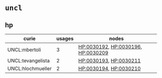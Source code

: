 # `uncl`

## hp

| curie             |   usages | nodes                                                                                                                                                                     |
|-------------------|----------|---------------------------------------------------------------------------------------------------------------------------------------------------------------------------|
| UNCL:mbertoli     |        3 | [HP:0030192](http://purl.obolibrary.org/obo/HP_0030192), [HP:0030196](http://purl.obolibrary.org/obo/HP_0030196), [HP:0030209](http://purl.obolibrary.org/obo/HP_0030209) |
| UNCL:tevangelista |        2 | [HP:0030193](http://purl.obolibrary.org/obo/HP_0030193), [HP:0030211](http://purl.obolibrary.org/obo/HP_0030211)                                                          |
| UNCL:hlochmueller |        2 | [HP:0030194](http://purl.obolibrary.org/obo/HP_0030194), [HP:0030210](http://purl.obolibrary.org/obo/HP_0030210)                                                          |

